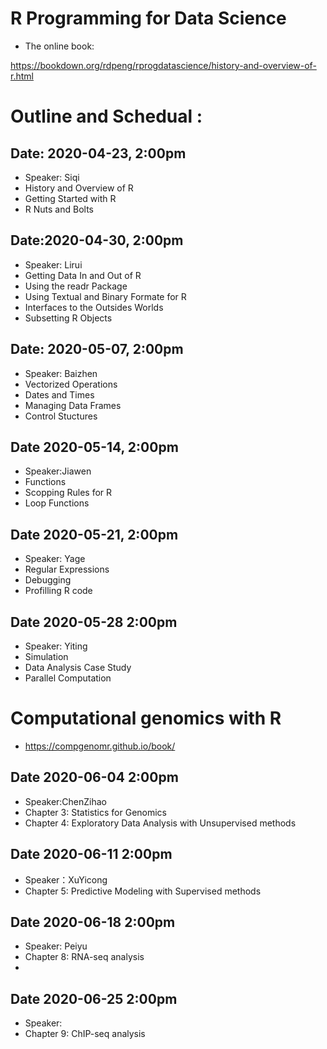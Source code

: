 # R Programming for Data Science 
* The online book: 

https://bookdown.org/rdpeng/rprogdatascience/history-and-overview-of-r.html

# Outline and Schedual :
## Date: 2020-04-23, 2:00pm 
* Speaker: Siqi
* History and Overview of R 
* Getting Started with R
* R Nuts and Bolts

## Date:2020-04-30, 2:00pm 
* Speaker: Lirui
* Getting Data In and Out of R 
* Using the readr Package 
* Using Textual and Binary Formate for R 
* Interfaces to the Outsides Worlds
* Subsetting R Objects

## Date: 2020-05-07, 2:00pm
* Speaker: Baizhen
* Vectorized Operations
* Dates and Times
* Managing Data Frames
* Control Stuctures

## Date 2020-05-14, 2:00pm
* Speaker:Jiawen
* Functions
* Scopping Rules for R 
* Loop Functions

## Date 2020-05-21, 2:00pm
* Speaker: Yage
* Regular Expressions
* Debugging 
* Profilling R code 

## Date 2020-05-28  2:00pm
* Speaker: Yiting
* Simulation
* Data Analysis Case Study 
* Parallel Computation 

#  Computational genomics with R 

* https://compgenomr.github.io/book/

## Date 2020-06-04 2:00pm 
* Speaker:ChenZihao
* Chapter 3: Statistics for Genomics
* Chapter 4: Exploratory Data Analysis with Unsupervised methods

## Date 2020-06-11 2:00pm
* Speaker：XuYicong
* Chapter 5: Predictive Modeling with Supervised methods

## Date 2020-06-18 2:00pm
* Speaker: Peiyu
* Chapter 8: RNA-seq analysis 
* 
## Date 2020-06-25 2:00pm 
* Speaker: 
* Chapter 9: ChIP-seq analysis 




